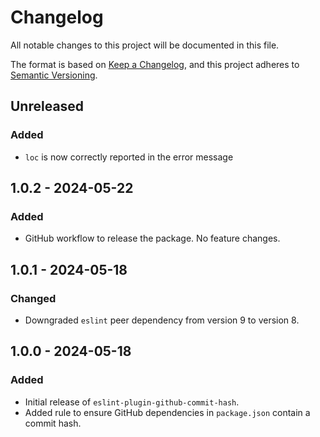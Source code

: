 # Changelog

All notable changes to this project will be documented in this file.

The format is based on [Keep a Changelog](https://keepachangelog.com/en/1.0.0/), and this project adheres to [Semantic Versioning](https://semver.org/spec/v2.0.0.html).

## Unreleased
### Added
- `loc` is now correctly reported in the error message

## 1.0.2 - 2024-05-22
### Added
- GitHub workflow to release the package. No feature changes.

## 1.0.1 - 2024-05-18
### Changed
- Downgraded `eslint` peer dependency from version 9 to version 8.

## 1.0.0 - 2024-05-18
### Added
- Initial release of `eslint-plugin-github-commit-hash`.
- Added rule to ensure GitHub dependencies in `package.json` contain a commit hash.
